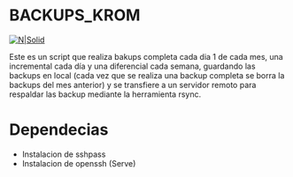 # BACKUPS_KROM

 
[![N|Solid](https://lh3.googleusercontent.com/_eV71T0c42cBDFbnjG3GjxSkP6r5O9DcFUPVH4rtBUHHHzLs_xjE7kp51OwNxnx_l4qOsKiQi54MT90UTrfGwD7ifMiHQWlKwPL0AYs1vRC5yu027HJdAmGe300GMQrRNOs08RgA=w2400)](https://github.com/Dharkros)
 
Este es un script que realiza bakups completa cada dia 1 de cada mes, una incremental cada día y una diferencial cada semana, guardando las backups en local (cada vez que se realiza una backup completa se borra la backups del mes anterior) y se transfiere a un servidor remoto para respaldar las backup mediante la herramienta rsync.

# Dependecias
 
  - Instalacion de sshpass
  - Instalacion de openssh (Serve)
